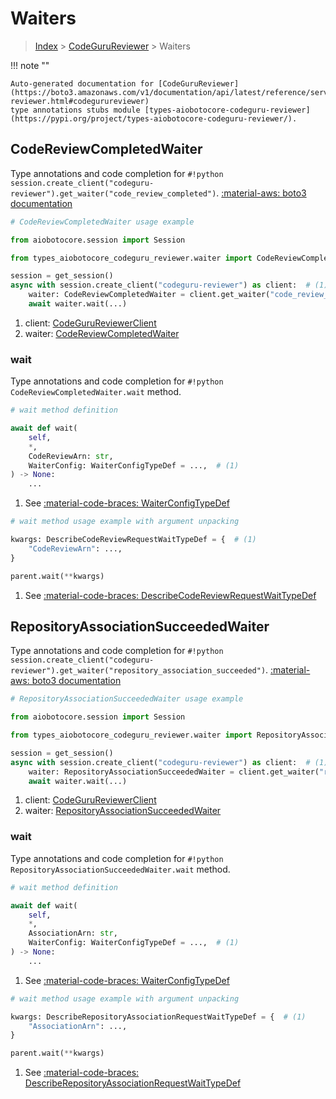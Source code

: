 # Waiters

> [Index](../README.md) > [CodeGuruReviewer](./README.md) > Waiters

!!! note ""

    Auto-generated documentation for [CodeGuruReviewer](https://boto3.amazonaws.com/v1/documentation/api/latest/reference/services/codeguru-reviewer.html#codegurureviewer)
    type annotations stubs module [types-aiobotocore-codeguru-reviewer](https://pypi.org/project/types-aiobotocore-codeguru-reviewer/).

## CodeReviewCompletedWaiter

Type annotations and code completion for `#!python session.create_client("codeguru-reviewer").get_waiter("code_review_completed")`.
[:material-aws: boto3 documentation](https://boto3.amazonaws.com/v1/documentation/api/latest/reference/services/codeguru-reviewer/waiter/CodeReviewCompleted.html#CodeGuruReviewer.Waiter.CodeReviewCompleted)

```python
# CodeReviewCompletedWaiter usage example

from aiobotocore.session import Session

from types_aiobotocore_codeguru_reviewer.waiter import CodeReviewCompletedWaiter

session = get_session()
async with session.create_client("codeguru-reviewer") as client:  # (1)
    waiter: CodeReviewCompletedWaiter = client.get_waiter("code_review_completed")  # (2)
    await waiter.wait(...)
```

1. client: [CodeGuruReviewerClient](./client.md)
2. waiter: [CodeReviewCompletedWaiter](./waiters.md#codereviewcompletedwaiter)


### wait

Type annotations and code completion for `#!python CodeReviewCompletedWaiter.wait` method.

```python
# wait method definition

await def wait(
    self,
    *,
    CodeReviewArn: str,
    WaiterConfig: WaiterConfigTypeDef = ...,  # (1)
) -> None:
    ...
```

1. See [:material-code-braces: WaiterConfigTypeDef](./type_defs.md#waiterconfigtypedef)


```python
# wait method usage example with argument unpacking

kwargs: DescribeCodeReviewRequestWaitTypeDef = {  # (1)
    "CodeReviewArn": ...,
}

parent.wait(**kwargs)
```

1. See [:material-code-braces: DescribeCodeReviewRequestWaitTypeDef](./type_defs.md#describecodereviewrequestwaittypedef)
## RepositoryAssociationSucceededWaiter

Type annotations and code completion for `#!python session.create_client("codeguru-reviewer").get_waiter("repository_association_succeeded")`.
[:material-aws: boto3 documentation](https://boto3.amazonaws.com/v1/documentation/api/latest/reference/services/codeguru-reviewer/waiter/RepositoryAssociationSucceeded.html#CodeGuruReviewer.Waiter.RepositoryAssociationSucceeded)

```python
# RepositoryAssociationSucceededWaiter usage example

from aiobotocore.session import Session

from types_aiobotocore_codeguru_reviewer.waiter import RepositoryAssociationSucceededWaiter

session = get_session()
async with session.create_client("codeguru-reviewer") as client:  # (1)
    waiter: RepositoryAssociationSucceededWaiter = client.get_waiter("repository_association_succeeded")  # (2)
    await waiter.wait(...)
```

1. client: [CodeGuruReviewerClient](./client.md)
2. waiter: [RepositoryAssociationSucceededWaiter](./waiters.md#repositoryassociationsucceededwaiter)


### wait

Type annotations and code completion for `#!python RepositoryAssociationSucceededWaiter.wait` method.

```python
# wait method definition

await def wait(
    self,
    *,
    AssociationArn: str,
    WaiterConfig: WaiterConfigTypeDef = ...,  # (1)
) -> None:
    ...
```

1. See [:material-code-braces: WaiterConfigTypeDef](./type_defs.md#waiterconfigtypedef)


```python
# wait method usage example with argument unpacking

kwargs: DescribeRepositoryAssociationRequestWaitTypeDef = {  # (1)
    "AssociationArn": ...,
}

parent.wait(**kwargs)
```

1. See [:material-code-braces: DescribeRepositoryAssociationRequestWaitTypeDef](./type_defs.md#describerepositoryassociationrequestwaittypedef)
